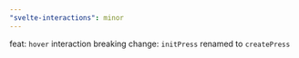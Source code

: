 ```yaml
---
"svelte-interactions": minor
---
```


feat: `hover` interaction
breaking change: `initPress` renamed to `createPress`
